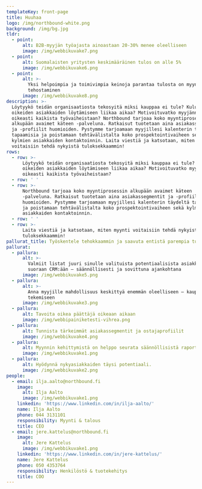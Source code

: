 ```yaml
---
templateKey: front-page
title: Huuhaa
logo: /img/northbound-white.png
background: /img/bg.jpg
tldr:
  - point:
      alt: B2B-myyjän työajasta ainoastaan 20-30% menee oleelliseen
      image: /img/webbikuvake7.png
  - point:
      alt: Suomalaisten yritysten keskimääräinen tulos on alle 5%
      image: /img/webbikuvake6.png
  - point:
      alt: >-
        Yksi helpoimpia ja toimivimpia keinoja parantaa tulosta on myynnin
        tehostaminen
      image: /img/webbikuvake8.png
description: >-
  Löytyykö teidän organisaatiosta tekosyitä miksi kauppaa ei tule? Kuluuko
  oikeiden asiakkaiden löytämiseen liikaa aikaa? Motivoituvatko myyjänne
  oikeasti kaikista työvaiheistaan? Northbound tarjoaa koko myyntiprosessin
  alkupään avaimet käteen -palveluna. Ratkaisut tuotetaan aina asiakassegmentit
  ja -profiilit huomioiden. Pystymme tarjoamaan myyjillesi kalenterin täydeltä
  tapaamisia ja poistamaan tehtävälistalta koko prospektointivaiheen sekä
  kylmien asiakkaiden kontaktoinnin. Laita viestiä ja katsotaan, miten myynti
  voitaisiin tehdä nykyistä tuloksekkaammin!
rows:
  - row: >-
      Löytyykö teidän organisaatiosta tekosyitä miksi kauppaa ei tule? Kuluuko
      oikeiden asiakkaiden löytämiseen liikaa aikaa? Motivoituvatko myyjänne
      oikeasti kaikista työvaiheistaan?
  - row: ' '
  - row: >-
      Northbound tarjoaa koko myyntiprosessin alkupään avaimet käteen
      -palveluna. Ratkaisut tuotetaan aina asiakassegmentit ja -profiilit
      huomioiden. Pystymme tarjoamaan myyjillesi kalenterin täydeltä tapaamisia
      ja poistamaan tehtävälistalta koko prospektointivaiheen sekä kylmien
      asiakkaiden kontaktoinnin.
  - row: ' '
  - row: >-
      Laita viestiä ja katsotaan, miten myynti voitaisiin tehdä nykyistä
      tuloksekkaammin!
pallurat_title: Työskentele tehokkaammin ja saavuta entistä parempia tuloksia!
pallurat:
  - pallura:
      alt: >-
        Valmiit listat juuri sinulle valituista potentiaalisista asiakkaista
        suoraan CRM:ään – säännöllisesti ja sovittuna ajankohtana
      image: /img/webbikuvake5.png
  - pallura:
      alt: >-
        Anna myyjille mahdollisuus keskittyä enemmän oleelliseen – kaupan
        tekemiseen
      image: /img/webbikuvake3.png
  - pallura:
      alt: Tavoita oikea päättäjä oikeaan aikaan
      image: /img/webbipainiketesti-vihrea.png
  - pallura:
      alt: Tunnista tärkeimmät asiakassegmentit ja ostajaprofiilit
      image: /img/webbikuvake4.png
  - pallura:
      alt: Myynnin kehittymistä on helppo seurata säännöllisistä raporteistamme
      image: /img/webbikuvake1.png
  - pallura:
      alt: Hyödynnä nykyasiakkaiden täysi potentiaali.
      image: /img/webbikuvake2.png
people:
  - email: ilja.aalto@northbound.fi
    image:
      alt: Ilja Aalto
      image: /img/webbikuvake1.png
    linkedin: 'https://www.linkedin.com/in/ilja-aalto/'
    name: Ilja Aalto
    phone: 044 3131101
    responsibility: Myynti & talous
    title: CEO
  - email: jere.kattelus@northbound.fi
    image:
      alt: Jere Kattelus
      image: /img/webbikuvake1.png
    linkedin: 'https://www.linkedin.com/in/jere-kattelus/'
    name: Jere Kattelus
    phone: 050 4353764
    responsibility: Henkilöstö & tuotekehitys
    title: COO
---
```



